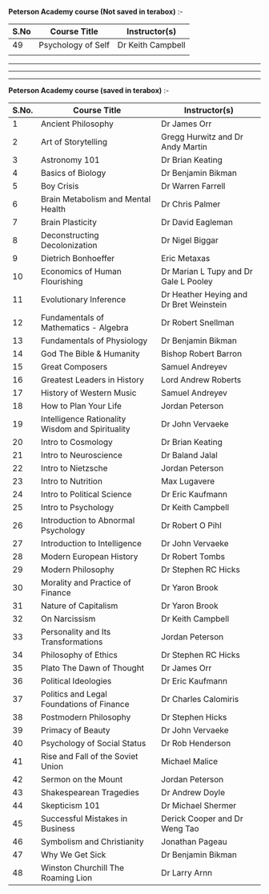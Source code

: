 

**Peterson Academy course (Not saved in terabox)** :-


| S.No | Course Title       | Instructor(s)     |
| ---- | ------------------ | ----------------- |
| 49   | Psychology of Self | Dr Keith Campbell |
|      |                    |                   |



----


----


----


**Peterson Academy course (saved in terabox)** :-

| S.No. | Course Title                                     | Instructor(s)                           |
| ----- | ------------------------------------------------ | --------------------------------------- |
| 1     | Ancient Philosophy                               | Dr James Orr                            |
| 2     | Art of Storytelling                              | Gregg Hurwitz and Dr Andy Martin        |
| 3     | Astronomy 101                                    | Dr Brian Keating                        |
| 4     | Basics of Biology                                | Dr Benjamin Bikman                      |
| 5     | Boy Crisis                                       | Dr Warren Farrell                       |
| 6     | Brain Metabolism and Mental Health               | Dr Chris Palmer                         |
| 7     | Brain Plasticity                                 | Dr David Eagleman                       |
| 8     | Deconstructing Decolonization                    | Dr Nigel Biggar                         |
| 9     | Dietrich Bonhoeffer                              | Eric Metaxas                            |
| 10    | Economics of Human Flourishing                   | Dr Marian L Tupy and Dr Gale L Pooley   |
| 11    | Evolutionary Inference                           | Dr Heather Heying and Dr Bret Weinstein |
| 12    | Fundamentals of Mathematics - Algebra            | Dr Robert Snellman                      |
| 13    | Fundamentals of Physiology                       | Dr Benjamin Bikman                      |
| 14    | God The Bible & Humanity                         | Bishop Robert Barron                    |
| 15    | Great Composers                                  | Samuel Andreyev                         |
| 16    | Greatest Leaders in History                      | Lord Andrew Roberts                     |
| 17    | History of Western Music                         | Samuel Andreyev                         |
| 18    | How to Plan Your Life                            | Jordan Peterson                         |
| 19    | Intelligence Rationality Wisdom and Spirituality | Dr John Vervaeke                        |
| 20    | Intro to Cosmology                               | Dr Brian Keating                        |
| 21    | Intro to Neuroscience                            | Dr Baland Jalal                         |
| 22    | Intro to Nietzsche                               | Jordan Peterson                         |
| 23    | Intro to Nutrition                               | Max Lugavere                            |
| 24    | Intro to Political Science                       | Dr Eric Kaufmann                        |
| 25    | Intro to Psychology                              | Dr Keith Campbell                       |
| 26    | Introduction to Abnormal Psychology              | Dr Robert O Pihl                        |
| 27    | Introduction to Intelligence                     | Dr John Vervaeke                        |
| 28    | Modern European History                          | Dr Robert Tombs                         |
| 29    | Modern Philosophy                                | Dr Stephen RC Hicks                     |
| 30    | Morality and Practice of Finance                 | Dr Yaron Brook                          |
| 31    | Nature of Capitalism                             | Dr Yaron Brook                          |
| 32    | On Narcissism                                    | Dr Keith Campbell                       |
| 33    | Personality and Its Transformations              | Jordan Peterson                         |
| 34    | Philosophy of Ethics                             | Dr Stephen RC Hicks                     |
| 35    | Plato The Dawn of Thought                        | Dr James Orr                            |
| 36    | Political Ideologies                             | Dr Eric Kaufmann                        |
| 37    | Politics and Legal Foundations of Finance        | Dr Charles Calomiris                    |
| 38    | Postmodern Philosophy                            | Dr Stephen Hicks                        |
| 39    | Primacy of Beauty                                | Dr John Vervaeke                        |
| 40    | Psychology of Social Status                      | Dr Rob Henderson                        |
| 41    | Rise and Fall of the Soviet Union                | Michael Malice                          |
| 42    | Sermon on the Mount                              | Jordan Peterson                         |
| 43    | Shakespearean Tragedies                          | Dr Andrew Doyle                         |
| 44    | Skepticism 101                                   | Dr Michael Shermer                      |
| 45    | Successful Mistakes in Business                  | Derick Cooper and Dr Weng Tao           |
| 46    | Symbolism and Christianity                       | Jonathan Pageau                         |
| 47    | Why We Get Sick                                  | Dr Benjamin Bikman                      |
| 48    | Winston Churchill The Roaming Lion               | Dr Larry Arnn                           |
